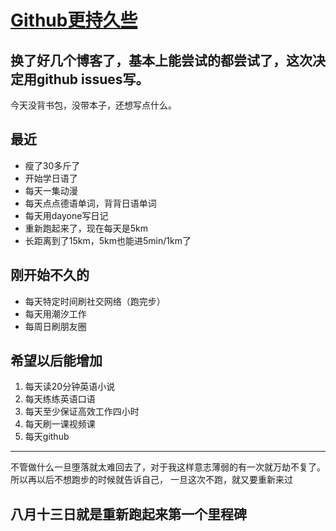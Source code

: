 # [Github更持久些](https://github.com/yihong0618/gitblog/issues/1)

换了好几个博客了，基本上能尝试的都尝试了，这次决定用github issues写。
---
今天没背书包，没带本子，还想写点什么。
## 最近

- 瘦了30多斤了
- 开始学日语了
- 每天一集动漫
- 每天点点德语单词，背背日语单词
- 每天用dayone写日记
- 重新跑起来了，现在每天是5km
- 长距离到了15km，5km也能进5min/1km了

## 刚开始不久的

- 每天特定时间刷社交网络（跑完步）
- 每天用潮汐工作
- 每周日刷朋友圈

## 希望以后能增加

1. 每天读20分钟英语小说
2. 每天练练英语口语
3. 每天至少保证高效工作四小时
4. 每天刷一课视频课
5. 每天github
---

不管做什么一旦堕落就太难回去了，对于我这样意志薄弱的有一次就万劫不复了。
所以再以后不想跑步的时候就告诉自己，
一旦这次不跑，就又要重新来过

## 八月十三日就是重新跑起来第一个里程碑

